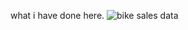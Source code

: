 what i have done here. 
![bike sales data](https://github.com/user-attachments/assets/757c20f5-51d7-4ce8-8b64-781b3e5e8822)
